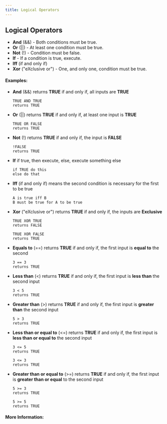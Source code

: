 ```yaml
---
title: Logical Operators
---
```

## Logical Operators

* **And** (&&) - Both conditions must be true.
* **Or** (||) - At least one condition must be true.
* **Not** (!) - Condition must be false.
* **If** - If a condition is true, execute.
* **Iff** (if and only if)
* **Xor** ("eXclusive or") - One, and only one, condition must be true.

#### Examples:

* **And** (&&)
   returns **TRUE** if and only if, all inputs are **TRUE**
   ```text
   TRUE AND TRUE
   returns TRUE
   ```
* **Or** (||)
   returns **TRUE** if and only if, at least one input is **TRUE**
   ```text
   TRUE OR FALSE
   returns TRUE
   ```
* **Not** (!)
   returns **TRUE** if and only if, the input is **FALSE**
   ```text
   !FALSE
   returns TRUE
   ```
* **If**
   if true, then execute, else, execute something else
   ```text
   if TRUE do this
   else do that
   ```
* **Iff** (if and only if)
   means the second condition is necessary for the first to be true
   ```text
   A is true iff B
   B must be true for A to be true
   ```
* **Xor** ("eXclusive or")
   returns **TRUE** if and only if, the inputs are **Exclusive**
   ```text
   TRUE XOR TRUE
   returns FALSE

   TRUE XOR FALSE
   returns TRUE
   ```
* **Equals to** (==)
   returns **TRUE** if and only if, the first input is **equal to** the second
   ```text
   3 == 3
   returns TRUE
   ```
* **Less than** (<)
   returns **TRUE** if and only if, the first input is **less than** the second input
   ```text
   3 < 5
   returns TRUE
   ```
* **Greater than** (>)
   returns **TRUE** if and only if, the first input is **greater than** the second input
   ```text
   5 > 3
   returns TRUE
   ```
* **Less than or equal to** (<=)
   returns **TRUE** if and only if, the first input is **less than or equal to** the second input
   ```text
   3 <= 5
   returns TRUE

   3 <= 3
   returns TRUE
   ```
* **Greater than or equal to** (>=)
   returns **TRUE** if and only if, the first input is **greater than or equal** to the second input
   ```text
   5 >= 3
   returns TRUE

   5 >= 5
   returns TRUE
   ```

#### More Information:
<!-- Please add any articles you think might be helpful to read before writing the article -->
